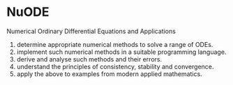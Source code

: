 # NuODE
Numerical Ordinary Differential Equations and Applications
1) determine appropriate numerical methods to solve a range of ODEs.
2) implement such numerical methods in a suitable programming language.
3) derive and analyse such methods and their errors.
4) understand the principles of consistency, stability and convergence.
5) apply the above to examples from modern applied mathematics.
